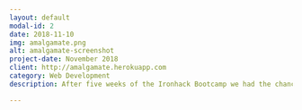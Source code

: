 ```yaml
---
layout: default
modal-id: 2
date: 2018-11-10
img: amalgamate.png
alt: amalgamate-screenshot
project-date: November 2018
client: http://amalgamate.herokuapp.com
category: Web Development
description: After five weeks of the Ironhack Bootcamp we had the chance to build an app. This is an icebreaking network for closed groups (such as a Bootcamp cohort) to get to know each other faster. We used Express, node, MongoDB and more. We had time for five days.

---
```

